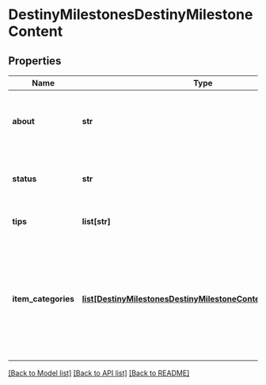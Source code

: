 # DestinyMilestonesDestinyMilestoneContent

## Properties
Name | Type | Description | Notes
------------ | ------------- | ------------- | -------------
**about** | **str** | The \&quot;About this Milestone\&quot; text from the Firehose. | [optional] 
**status** | **str** | The Current Status of the Milestone, as driven by the Firehose. | [optional] 
**tips** | **list[str]** | A list of tips, provided by the Firehose. | [optional] 
**item_categories** | [**list[DestinyMilestonesDestinyMilestoneContentItemCategory]**](DestinyMilestonesDestinyMilestoneContentItemCategory.md) | If DPS has defined items related to this Milestone, they can categorize those items in the Firehose. That data will then be returned as item categories here. | [optional] 

[[Back to Model list]](../README.md#documentation-for-models) [[Back to API list]](../README.md#documentation-for-api-endpoints) [[Back to README]](../README.md)


